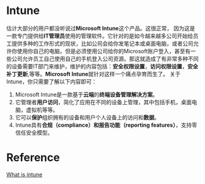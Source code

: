# Intune
估计大部分的用户都没听说过**Microsoft Intune**这个产品。这很正常， 因为这是一款专门提供给**IT管理员**使用的管理软件。它针对的是如今越来越多公司开始给员工提供多种的工作形式的现状，比如公司会给你发笔记本或桌面电脑，或者公司允许你使用你自己的电脑，但是必须使用公司给你的Microsoft账户登入，甚至有一些公司允许员工自己使用自己的手机登入公司资源。那这就造成了有非常多种不同的设备需要IT部门来维护，维护的内容包括：**安全权限设置**，**访问权限设置**，**安全补丁更新**,等等。**Microsoft Intune**就针对这样一个痛点孕育而生了。 关于Intune，你只需要了解以下内容即可：
1. Microsoft Intune是一款基于**云端**的**终端设备管理解决方案**。
2. 它管理者**用户访问**，简化了应用在不同的设备上管理，其中包括手机，桌面电脑，虚拟机等等。
3. 它可以**保护**组织拥有的设备和用户个人设备上的访问和**数据**。
4. Intune具有**合规（compliance）**和**报告功能（reporting features）**，支持零信任安全模型。

# Reference
[What is intune](https://learn.microsoft.com/en-us/mem/intune/fundamentals/what-is-intune)